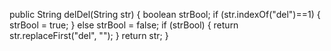 public String delDel(String str) {
  boolean strBool;
  if (str.indexOf("del")==1) {
    strBool = true;
  }
  else strBool = false;
  if (strBool) {
  return str.replaceFirst("del", "");
  }
  return str;
}